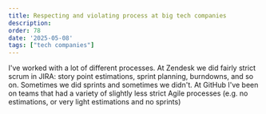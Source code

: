 ```yaml
---
title: Respecting and violating process at big tech companies
description: 
order: 78
date: '2025-05-08'
tags: ["tech companies"]
---
```


I've worked with a lot of different processes. At Zendesk we did fairly strict scrum in JIRA: story point estimations, sprint planning, burndowns, and so on. Sometimes we did sprints and sometimes we didn't. At GitHub I've been on teams that had a variety of slightly less strict Agile processes (e.g. no estimations, or very light estimations and no sprints)